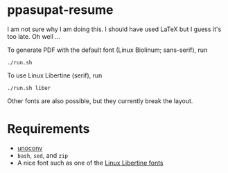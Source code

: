 # ppasupat-resume

I am not sure why I am doing this. I should have used LaTeX but I guess it's too late. Oh well ...

To generate PDF with the default font (Linux Biolinum; sans-serif), run

    ./run.sh

To use Linux Libertine (serif), run

    ./run.sh liber
    
Other fonts are also possible, but they currently break the layout.

# Requirements

* [unoconv](http://dag.wiee.rs/home-made/unoconv/)
* `bash`, `sed`, and `zip`
* A nice font such as one of the [Linux Libertine fonts](http://www.linuxlibertine.org/)
